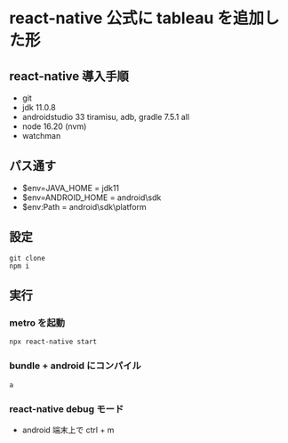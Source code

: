 # react-native 公式に tableau を追加した形

## react-native 導入手順

- git
- jdk 11.0.8
- androidstudio 33 tiramisu, adb, gradle 7.5.1 all
- node 16.20 (nvm)
- watchman

## パス通す

- $env=JAVA_HOME = jdk11
- $env=ANDROID_HOME = android\sdk
- $env:Path = android\sdk\platform

## 設定

```shell
git clone
npm i
```

## 実行

### metro を起動

```shell
npx react-native start
```

### bundle + android にコンパイル

```shell
a
```

### react-native debug モード

- android 端末上で ctrl + m
